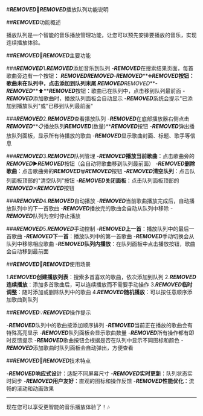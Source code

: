 #***REMOVED***🎵***REMOVED***播放队列功能说明

##***REMOVED***功能概述

播放队列是一个智能的音乐播放管理功能，让您可以预先安排要播放的音乐，实现连续播放体验。

##***REMOVED***🚀***REMOVED***主要功能

###***REMOVED***1.***REMOVED***添加音乐到队列
-***REMOVED***在搜索结果页面，每首歌曲旁边有一个按钮：
***REMOVED******REMOVED***-***REMOVED*****➕*****REMOVED***按钮：歌曲未在队列中，点击添加到队列末尾
***REMOVED******REMOVED***-***REMOVED*****⬆️*****REMOVED***按钮：歌曲已在队列中，点击移到队列最前面
-***REMOVED***添加歌曲时，播放队列面板会自动显示
-***REMOVED***系统会提示"已添加到播放队列"或"已移到队列最前面"

###***REMOVED***2.***REMOVED***查看播放队列
-***REMOVED***在底部播放器右侧点击***REMOVED*****📋播放队列***REMOVED***(数量)*****REMOVED***按钮
-***REMOVED***弹出播放队列面板，显示所有待播放的歌曲
-***REMOVED***显示歌曲封面、标题、歌手等信息

###***REMOVED***3.***REMOVED***队列管理
-***REMOVED*****播放当前歌曲**：点击歌曲旁的***REMOVED***▶️***REMOVED***按钮（会自动将歌曲移到队列最前面）
-***REMOVED*****删除歌曲**：点击歌曲旁的***REMOVED***🗑️***REMOVED***按钮
-***REMOVED*****清空队列**：点击队列面板顶部的"清空队列"按钮
-***REMOVED*****关闭面板**：点击队列面板顶部的***REMOVED***✕***REMOVED***按钮

###***REMOVED***4.***REMOVED***自动播放
-***REMOVED***当前歌曲播放完成后，自动播放队列中的下一首歌曲
-***REMOVED***播放完的歌曲会自动从队列中移除
-***REMOVED***队列为空时停止播放

###***REMOVED***5.***REMOVED***手动控制
-***REMOVED*****上一首**：播放队列中的最后一首歌曲
-***REMOVED*****下一首**：播放队列中的第一首歌曲
-***REMOVED***手动切换会从队列中移除相应歌曲
-***REMOVED*****队列内播放**：在队列面板中点击播放按钮，歌曲会自动移到最前面

##***REMOVED***🎯***REMOVED***使用场景

1.***REMOVED*****创建播放列表**：搜索多首喜欢的歌曲，依次添加到队列
2.***REMOVED*****连续播放**：添加多首歌曲后，可以连续播放而不需要手动操作
3.***REMOVED*****临时调整**：随时添加或删除队列中的歌曲
4.***REMOVED*****随机播放**：可以按任意顺序添加歌曲到队列

##***REMOVED***💡***REMOVED***操作提示

-***REMOVED***队列中的歌曲按添加顺序排列
-***REMOVED***当前正在播放的歌曲会有特殊高亮显示
-***REMOVED***队列面板会显示歌曲数量
-***REMOVED***所有操作都有即时反馈提示
-***REMOVED***歌曲按钮会根据是否在队列中显示不同图标和颜色
-***REMOVED***添加歌曲时队列面板会自动弹出，方便查看

##***REMOVED***🔧***REMOVED***技术特点

-***REMOVED*****响应式设计**：适配不同屏幕尺寸
-***REMOVED*****实时更新**：队列状态实时同步
-***REMOVED*****用户友好**：直观的图标和操作反馈
-***REMOVED*****性能优化**：流畅的滚动和动画效果

---

现在您可以享受更智能的音乐播放体验了！🎶
